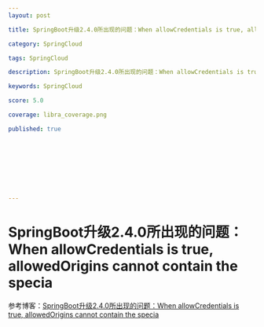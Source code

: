 ```yaml
---
layout: post

title: SpringBoot升级2.4.0所出现的问题：When allowCredentials is true, allowedOrigins cannot contain the specia 

category: SpringCloud

tags: SpringCloud

description: SpringBoot升级2.4.0所出现的问题：When allowCredentials is true, allowedOrigins cannot contain the specia 

keywords: SpringCloud

score: 5.0

coverage: libra_coverage.png

published: true









---
```


# SpringBoot升级2.4.0所出现的问题：When allowCredentials is true, allowedOrigins cannot contain the specia

 参考博客：[SpringBoot升级2.4.0所出现的问题：When allowCredentials is true, allowedOrigins cannot contain the specia](https://blog.csdn.net/jxysgzs/article/details/110818712)


